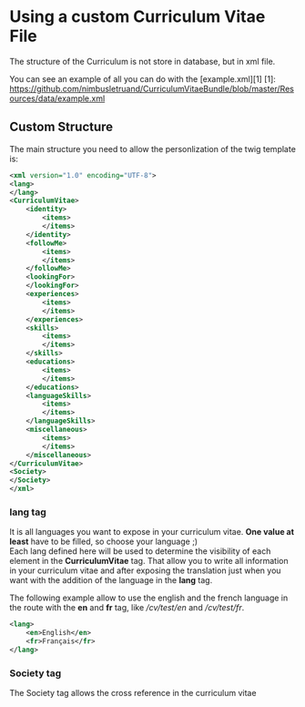 # Using a custom Curriculum Vitae File

The structure of the Curriculum is not store in database, but in xml file.

You can see an example of all you can do with the [example.xml][1]
[1]: https://github.com/nimbusletruand/CurriculumVitaeBundle/blob/master/Resources/data/example.xml

## Custom Structure

The main structure you need to allow the personlization of the twig template is:

``` xml
<xml version="1.0" encoding="UTF-8">
<lang>
</lang>
<CurriculumVitae>
    <identity>
        <items>
        </items>
    </identity>
    <followMe>
        <items>
        </items>
    </followMe>
    <lookingFor>
    </lookingFor>
    <experiences>
        <items>
        </items>
    </experiences>
    <skills>
        <items>
        </items>
    </skills>
    <educations>
        <items>
        </items>
    </educations>
    <languageSkills>
        <items>
        </items>
    </languageSkills>
    <miscellaneous>
        <items>
        </items>
    </miscellaneous>
</CurriculumVitae>
<Society>
</Society>
</xml>
```

### lang tag

It is all languages you want to expose in your curriculum vitae. **One value at least** have to be filled, so choose your language ;)  
Each lang defined here will be used to determine the visibility of each element in the **CurriculumVitae** tag.
That allow you to write all information in your curriculum vitae and after exposing the translation just when you want with the addition of the language in the **lang** tag.

The following example allow to use the english and the french language in the route with the **en** and **fr** tag, like */cv/test/en* and */cv/test/fr*.

``` xml
<lang>
    <en>English</en>
    <fr>Français</fr>
</lang>
```

### Society tag

The Society tag allows the cross reference in the curriculum vitae